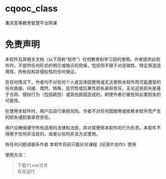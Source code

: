 # cqooc_class
重庆高等教育智慧平台网课

# 免责声明

本软件及其相关文档（以下简称“软件”）仅供教育和学习目的使用。作者提供此软件时，不提供任何形式的明示或暗示的担保，包括但不限于对适销性、特定用途适用性、所有权和非侵权性的任何保证。

在任何情况下，作者均不对任何个人或实体因使用或无法使用本软件而可能遭受的任何直接、间接、偶然、特殊、惩罚性或后果性损失承担责任，无论这些损失是基于合同、侵权行为（包括疏忽）或其他原因造成的，即使作者已被告知此类损失的可能性。

在使用本软件时，用户应自行承担风险。作者不对任何因使用或依赖本软件而产生的损失或损害承担责任。

用户应确保遵守所有适用的法律和法规，并对其使用本软件的行为负责。本软件不得用于任何非法目的，或者以任何非法方式使用。

有任何问题请联系作者
本软件目前只能针对课程《纪录片创作》使用

使用方法：
>下载V1.exe文件   
>双击运行
